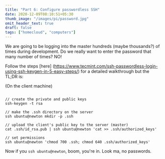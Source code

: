 ```yaml
---
title: "Part 6: Configure passwordless SSH"
date: 2020-12-09T08:10:51+05:30
thumb_image: "/images/pi/password.jpg"
omit_header_text: true
draft: false
tags: ["homecloud", "computers"]
---
```


We are going to be logging into the master hundreds (maybe thousands?) of times during development. Do we really want to enter the password that many number of times? NO!

Follow the steps [here] (https://www.tecmint.com/ssh-passwordless-login-using-ssh-keygen-in-5-easy-steps/) for a detailed walkthrough but the TL;DR is:

(On the client machine)

```

// create the private and public keys 
ssh-keygen -t rsa

// make the .ssh directory on the server
ssh ubuntu@newton mkdir -p .ssh

// upload the client's public key to the server (master)
cat .ssh/id_rsa.pub | ssh ubuntu@newton 'cat >> .ssh/authorized_keys'

// set permissions
ssh ubuntu@newton 'chmod 700 .ssh; chmod 640 .ssh/authorized_keys'

```

Now if you `ssh ubuntu@newton`, boom, you're in. Look ma, no passwords.

